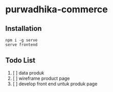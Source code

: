 # purwadhika-commerce

## Installation
```
npm i -g serve
serve frontend
```

## Todo List

1. [ ] data produk
1. [ ] wireframe product page
1. [ ] develop front end untuk produk page